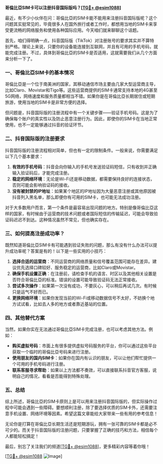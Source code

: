 **哥倫比亞SIM卡可以注册抖音国际版吗？[[TG💪+ @esim1088](https://t.me/s/esim1088)]**

最近，有不少小伙伴在问：哥倫比亞的SIM卡能不能用来注册抖音国际版呢？这个问题其实挺常见的，毕竟很多人在国外旅行或者工作时，都想用当地的SIM卡来享受更流畅的网络服务和使用各种国际应用。今天咱们就来聊聊这个话题。

首先，咱们得明确一点，抖音国际版（TikTok）对注册账号的要求其实并不算特别严格。理论上来说，只要你的设备能连接到互联网，并且有可用的手机号码，就能完成注册。不过，具体到哥倫比亞的SIM卡是否适用，这就需要我们从几个方面来分析一下了。

### 一、哥倫比亞SIM卡的基本情况

哥倫比亞是一个位于南美洲的国家，其移动通信市场主要由几家大型运营商主导，比如Claro、Movistar和Tigo等。这些运营商提供的SIM卡通常支持本地的4G甚至5G网络，网络速度和服务质量都相当不错。如果你是在哥倫比亞长期居住或短期旅游，使用当地的SIM卡是非常方便的选择。

但问题是，抖音国际版的注册流程中有一个关键步骤——验证手机号码。这是为了确保每个账户的真实性以及防止恶意注册行为。因此，即使你的SIM卡在当地正常使用，也不一定能够通过抖音的验证环节。

### 二、抖音国际版的注册要求

抖音国际版的注册流程相对简单，但也有一定的限制条件。一般来说，你需要满足以下几个基本要求：

1. **有效的手机号码**：抖音会向你输入的手机号发送验证码短信，只有收到并正确输入验证码后，才能完成注册。
2. **稳定的网络环境**：无论是Wi-Fi还是移动数据，都需要保持良好的连接状态，否则可能会影响验证码的接收。
3. **没有被封禁的IP地址**：如果某个地区的IP地址因为大量恶意注册或其他原因被抖音列入黑名单，那么即便你有可用的SIM卡，也可能无法成功注册。

对于大多数用户而言，第一个条件是最容易出现问题的地方。特别是像哥倫比亞这样的国家，有时候由于运营商的技术问题或者国际短信的传输延迟，可能会导致验证码迟迟不到达。这种情况虽然不常见，但也确实存在。

### 三、如何提高注册成功率？

既然知道哥倫比亞SIM卡有可能遇到验证失败的问题，那么有没有什么办法可以提升成功率呢？答案是有的！以下是一些实用的小技巧：

1. **选择合适的运营商**：不同运营商的网络质量和信号覆盖范围可能存在差异。建议优先选择口碑较好、服务稳定的运营商，比如Claro或Movistar。
2. **确保手机设置正确**：在注册前，请检查手机的语言、时区以及其他相关设置是否符合哥倫比亞的标准。错误的设置可能导致验证码无法正常接收。
3. **尝试多次操作**：如果第一次没有成功，不要灰心，可以稍后再试几次。有时候只是运气不好而已。
4. **更换网络环境**：如果你发现当前的Wi-Fi或移动数据信号不太好，不妨换个地方试试看，比如去人多的地方或者靠近基站的位置。

### 四、其他替代方案

当然，如果你实在无法通过哥倫比亞SIM卡完成注册，也可以考虑其他方法。例如：

- **购买虚拟号码**：市面上有很多提供虚拟号码服务的平台，你可以通过这些平台获取一个临时的哥倫比亞号码来进行注册。
- **使用朋友的国内SIM卡**：如果你在国内有认识的朋友，可以让他们帮忙提供一个可用的手机号码进行注册。
- **联系客服寻求帮助**：如果以上方法都不奏效，可以直接联系抖音官方客服，说明自己的情况，看看是否能得到特殊处理。

### 五、总结

综上所述，哥倫比亞的SIM卡原则上是可以用来注册抖音国际版的，但实际操作过程中可能会遇到一些障碍。要想顺利注册，除了要选择优质的SIM卡外，还需要注意手机设置、网络环境等因素。希望这篇文章能给大家带来一些有用的参考信息！

无论你是打算在哥倫比亞长期生活还是短期游玩，拥有一张可靠的SIM卡都是必不可少的。而关于抖音国际版的注册问题，只要掌握了正确的技巧和方法，相信每个人都能轻松搞定！

最后，别忘了关注我们的频道[[TG💪+ @esim1088](https://t.me/s/esim1088)]，更多精彩内容等着你哦！ 

[[TG💪+ @esim1088](https://t.me/s/esim1088) ![Image](https://i.postimg.cc/4NQfJmqS/Snipaste-2025-05-13-00-14-12.png)]